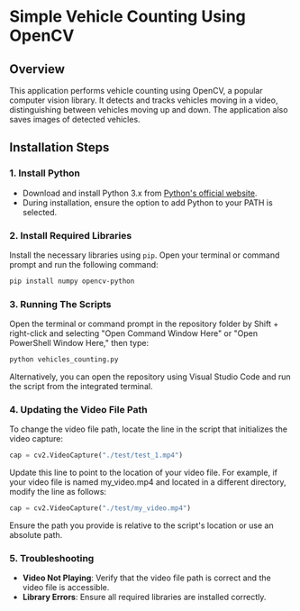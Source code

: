 # Simple Vehicle Counting Using OpenCV

## Overview
This application performs vehicle counting using OpenCV, a popular computer vision library. It detects and tracks vehicles moving in a video, distinguishing between vehicles moving up and down. The application also saves images of detected vehicles.

## Installation Steps

### 1. Install Python
- Download and install Python 3.x from [Python's official website](https://www.python.org/downloads/).
- During installation, ensure the option to add Python to your PATH is selected.

### 2. Install Required Libraries
Install the necessary libraries using `pip`. Open your terminal or command prompt and run the following command:

```bash
pip install numpy opencv-python
```

### 3. Running The Scripts 
Open the terminal or command prompt in the repository folder by Shift + right-click and selecting "Open Command Window Here" or "Open PowerShell Window Here," then type:
```bash
python vehicles_counting.py
```
Alternatively, you can open the repository using Visual Studio Code and run the script from the integrated terminal.

### 4. Updating the Video File Path
To change the video file path, locate the line in the script that initializes the video capture:

```python
cap = cv2.VideoCapture("./test/test_1.mp4")
```
Update this line to point to the location of your video file. For example, if your video file is named my_video.mp4 and located in a different directory, modify the line as follows:

```python
cap = cv2.VideoCapture("./test/my_video.mp4")
```
Ensure the path you provide is relative to the script's location or use an absolute path.

### 5. Troubleshooting

- **Video Not Playing**: Verify that the video file path is correct and the video file is accessible.
- **Library Errors**: Ensure all required libraries are installed correctly.










  
